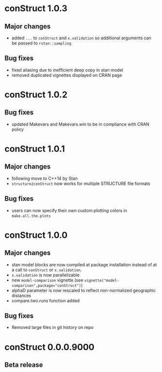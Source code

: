 # conStruct 1.0.3

## Major changes
 + added `...` to `conStruct` and `x.validation` so additional arguments can be passed to `rstan::sampling`

## Bug fixes
 + fixed aliasing due to inefficient deep copy in stan model
 + removed duplicated vignettes displayed on CRAN page

# conStruct 1.0.2

## Bug fixes
 + updated Makevars and Makevars.win to be in compliance with CRAN policy

# conStruct 1.0.1

## Major changes
 + following move to C++14 by Stan
 + `structure2conStruct` now works for multiple STRUCTURE file formats

## Bug fixes
 + users can now specify their own custom plotting colors in `make.all.the.plots` 

# conStruct 1.0.0

## Major changes
 + stan model blocks are now compiled at package installation instead of at a call to `conStruct` or `x.validation`.
 + `x.validation` is now parallelizable
 + new `model-comparison` vignette (see `vignette("model-comparison",package="conStruct")`)
 + alphaD parameter is now rescaled to reflect non-normalized geographic distances
 + compare.two.runs function added

## Bug fixes
 + Removed large files in git history on repo

# conStruct 0.0.0.9000

## Beta release
